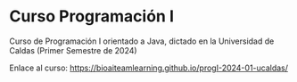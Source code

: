 # Curso Programación I

Curso de Programación I orientado a Java, dictado en la Universidad de Caldas (Primer Semestre de 2024)

Enlace al curso: https://bioaiteamlearning.github.io/progI-2024-01-ucaldas/